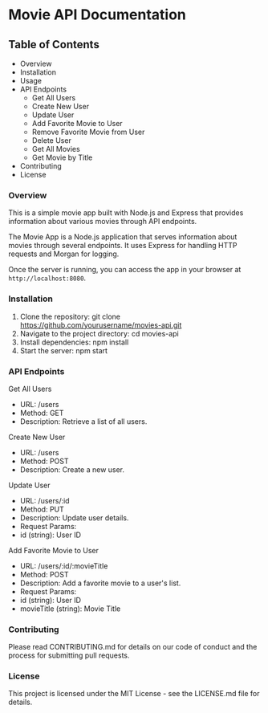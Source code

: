 # Movie API Documentation

## Table of Contents

+ Overview
+ Installation
+ Usage
+ API Endpoints
  + Get All Users
  + Create New User
  + Update User
  + Add Favorite Movie to User
  + Remove Favorite Movie from User
  + Delete User
  + Get All Movies
  + Get Movie by Title
+ Contributing
+ License

### Overview

This is a simple movie app built with Node.js and Express that provides information about various movies through API endpoints.

The Movie App is a Node.js application that serves information about movies through several endpoints. It uses Express for handling HTTP requests and Morgan for logging.

Once the server is running, you can access the app in your browser at `http://localhost:8080`.

### Installation

1. Clone the repository: git clone https://github.com/yourusername/movies-api.git
2. Navigate to the project directory: cd movies-api
3. Install dependencies: npm install
4. Start the server: npm start

### API Endpoints

Get All Users

+ URL: /users
+ Method: GET
+ Description: Retrieve a list of all users.

Create New User

+ URL: /users
+ Method: POST
+ Description: Create a new user.

Update User

+ URL: /users/:id
+ Method: PUT
+ Description: Update user details.
+ Request Params:
+ id (string): User ID

Add Favorite Movie to User

+ URL: /users/:id/:movieTitle
+ Method: POST
+ Description: Add a favorite movie to a user's list.
+ Request Params:
+ id (string): User ID
+ movieTitle (string): Movie Title

### Contributing

Please read CONTRIBUTING.md for details on our code of conduct and the process for submitting pull requests.

### License

This project is licensed under the MIT License - see the LICENSE.md file for details.
